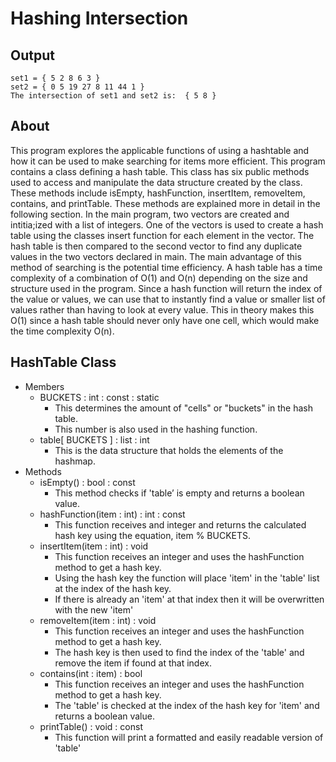 # Hashing Intersection
## Output
```
set1 = { 5 2 8 6 3 }
set2 = { 0 5 19 27 8 11 44 1 }
The intersection of set1 and set2 is:  { 5 8 }  
```
## About
This program explores the applicable functions of using a hashtable and how it can be used to make searching for items more efficient. This program contains a class defining a hash table. This class has six public methods used to access and manipulate the data structure created by the class. These methods include isEmpty, hashFunction, insertItem, removeItem, contains, and printTable. These methods are explained more in detail in the following section. In the main program, two vectors are created and intitia;ized with a list of integers. One of the vectors is used to create a hash table using the classes insert function for each element in the vector. The hash table is then compared to the second vector to find any duplicate values in the two vectors declared in main. The main advantage of this method of searching is the potential time efficiency. A hash table has a time complexity of a combination of O(1) and O(n) depending on the size and structure used in the program. Since a hash function will return the index of the value or values, we can use that to instantly find a value or smaller list of values rather than having to look at every value. This in theory makes this O(1) since a hash table should never only have one cell, which would make the time complexity O(n).

## HashTable Class
- Members
  - BUCKETS : int : const : static
    - This determines the amount of "cells" or "buckets" in the hash table.
    - This number is also used in the hashing function.
  - table[ BUCKETS ] : list : int
    - This is the data structure that holds the elements of the hashmap.
- Methods
  - isEmpty() : bool : const
    - This method checks if 'table’ is empty and returns a boolean value.
  - hashFunction(item : int) : int : const
    - This function receives and integer and returns the calculated hash key using the equation, item % BUCKETS.
  - insertItem(item : int) : void
    - This function receives an integer and uses the hashFunction method to get a hash key.
    - Using the hash key the function will place 'item' in the 'table' list at the index of the hash key.
    - If there is already an 'item' at that index then it will be overwritten with the new 'item'
  - removeItem(item : int) : void
    - This function receives an integer and uses the hashFunction method to get a hash key.
    - The hash key is then used to find the index of the 'table' and remove the item if found at that index.
  - contains(int : item) : bool
    - This function receives an integer and uses the hashFunction method to get a hash key.
    - The 'table' is checked at the index of the hash key for 'item' and returns a boolean value.
  - printTable() : void : const
    - This function will print a formatted and easily readable version of 'table'


